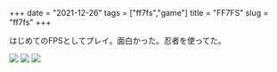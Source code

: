 +++
date = "2021-12-26"
tags = ["ff7fs","game"]
title = "FF7FS"
slug = "ff7fs"
+++

<style>
.containerx p img {
    width: 100%;
    padding: 0;
}
</style>

はじめてのFPSとしてプレイ。面白かった。忍者を使ってた。

![](/games/ff7fs/ff7fs_00.jpg)
![](/games/ff7fs/ff7fs_01.png)
![](/games/ff7fs/ff7fs_02.png)

